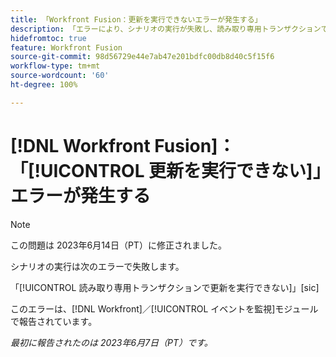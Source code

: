 ```yaml
---
title: 「Workfront Fusion：更新を実行できないエラーが発生する」
description: 「エラーにより、シナリオの実行が失敗し、読み取り専用トランザクションで更新を実行できません。」
hidefromtoc: true
feature: Workfront Fusion
source-git-commit: 98d56729e44e7ab47e201bdfc00db8d40c5f15f6
workflow-type: tm+mt
source-wordcount: '60'
ht-degree: 100%

---
```



# [!DNL Workfront Fusion]：「[!UICONTROL 更新を実行できない]」エラーが発生する

>[!NOTE]
>
>この問題は 2023年6月14日（PT）に修正されました。

シナリオの実行は次のエラーで失敗します。

「[!UICONTROL 読み取り専用トランザクションで更新を実行できない]」[sic]

このエラーは、[!DNL Workfront]／[!UICONTROL イベントを監視]モジュールで報告されています。

_最初に報告されたのは 2023年6月7日（PT）です。_

